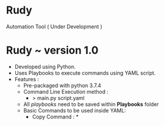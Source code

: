 # Rudy
Automation Tool ( Under Development )
# Rudy ~ version 1.0
* Developed using Python.
* Uses Playbooks to execute commands using YAML script.
* Features :
  * Pre-packaged with python 3.7.4
  * Command Line Execution method :
    * \> main.py script.yaml
  * All _playbooks_ need to be saved within **Playbooks** folder 
  * Basic Commands to be used inside YAML:
    * Copy Command :
      *
